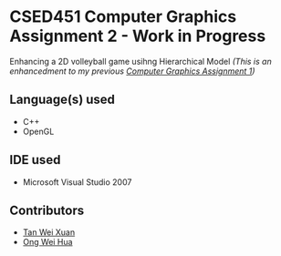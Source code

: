 # CSED451 Computer Graphics Assignment 2 - Work in Progress

Enhancing a 2D volleyball game usihng Hierarchical Model
_(This is an enhancedment to my previous [Computer Graphics Assignment 1](https://github.com/jermsinarocket/ComputerGraphics_Assignment1))_
## Language(s) used
* C++
* OpenGL

## IDE used
* Microsoft Visual Studio 2007

## Contributors
* [Tan Wei Xuan](https://github.com/jermsinarocket)
* [Ong Wei Hua](https://github.com/ongweihua)
